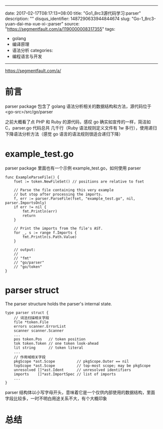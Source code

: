 
---
date: 2017-02-17T08:17:13+08:00
title: "Go1_8rc3源代码学习:parser"
description: ""
disqus_identifier: 1487290633944844674
slug: "Go-1_8rc3-yuan-dai-ma-xue-xi-:parser"
source: "https://segmentfault.com/a/1190000008317355"
tags: 
- golang 
- 编译原理 
- 语法分析 
categories:
- 编程语言与开发
---

https://segmentfault.com/a/

前言
====

parser package 包含了 golang 语法分析相关的数据结构和方法，源代码位于
\<go-src\>/src/go/parser

之前大概看了点 PHP 和 Ruby 的源代码，感叹 go 确实如宣传的一样，简洁如
C，parser.go 代码总共 几千行（Ruby 语法规则定义文件有 1w
多行），使用递归下降语法分析方法（感觉 go 语言的语法规则很适合递归下降）

example\_test.go
================

parser package 里面也有一个示例 example\_test.go，如何使用 parser

    func ExampleParseFile() {
        fset := token.NewFileSet() // positions are relative to fset

        // Parse the file containing this very example
        // but stop after processing the imports.
        f, err := parser.ParseFile(fset, "example_test.go", nil, parser.ImportsOnly)
        if err != nil {
            fmt.Println(err)
            return
        }

        // Print the imports from the file's AST.
        for _, s := range f.Imports {
            fmt.Println(s.Path.Value)
        }

        // output:
        //
        // "fmt"
        // "go/parser"
        // "go/token"
    }

parser struct
=============

The parser structure holds the parser's internal state.

    type parser struct {
        // 词法扫描相关字段
        file *token.File
        errors scanner.ErrorList
        scanner scanner.Scanner
        ...
        pos token.Pos   // token position
        tok token.Token // one token look-ahead
        lit string      // token literal
        ...
        // 作用域相关字段
        pkgScope *ast.Scope          // pkgScope.Outer == nil
        topScope *ast.Scope          // top-most scope; may be pkgScope
        unresolved []*ast.Ident      // unresolved identifiers
        imports    []*ast.ImportSpec // list of imports
        ...
    }

parser
结构体以小写字母开头，意味着它是一个仅供内部使用的数据结构，里面字段比较多，一时不明白用途关系不大，有个大概印象

总结
====

